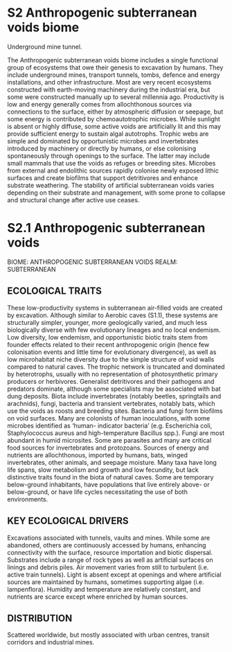 # S2 Anthropogenic subterranean voids biome

Underground mine tunnel.

The Anthropogenic subterranean voids biome includes a
single functional group of ecosystems that owe their genesis
to excavation by humans. They include underground mines, transport tunnels, tombs, defence and energy installations,
and other infrastructure. Most are very recent ecosystems constructed with earth-moving machinery during the industrial era, but some were constructed manually up to several millennia ago. Productivity is low and energy generally comes from allochthonous sources via connections to the surface, either by atmospheric diffusion or seepage, but some energy is contributed by chemoautotrophic microbes. While sunlight is absent or highly diffuse, some active voids are artificially lit and this may provide sufficient energy to sustain algal autotrophs. Trophic webs are simple and dominated by opportunistic microbes and invertebrates introduced by machinery or directly by humans, or else colonising spontaneously through openings to the surface. The latter may include small mammals that use the voids as refuges or breeding sites. Microbes from external and endolithic sources rapidly colonise newly exposed lithic surfaces and create biofilms that support detritivores
and enhance substrate weathering. The stability of artificial subterranean voids varies depending on their substrate and management, with some prone to collapse and structural change after active use ceases.

# S2.1 Anthropogenic subterranean voids

BIOME: ANTHROPOGENIC SUBTERRANEAN VOIDS 
REALM: SUBTERRANEAN

## ECOLOGICAL TRAITS

These low-productivity systems in subterranean air-filled voids are created by excavation. Although similar to Aerobic caves (S1.1), these systems are structurally simpler, younger, more geologically varied, and much less biologically diverse with few evolutionary lineages and no local endemism. Low diversity, low endemism, and opportunistic biotic traits stem from founder effects related to their recent anthropogenic origin (hence few colonisation events and little time for evolutionary divergence), as well as low microhabitat niche diversity due to the simple structure of void walls compared to natural caves. The trophic network is truncated and dominated by heterotrophs, usually with no representation of photosynthetic primary producers or herbivores. Generalist detritivores and their pathogens and predators dominate, although some specialists may be associated with bat dung deposits. Biota include invertebrates (notably beetles, springtails and arachnids), fungi, bacteria and transient vertebrates, notably bats, which use the voids as roosts and breeding sites. Bacteria and fungi form biofilms on void surfaces. Many are colonists of human inoculations, with some microbes identified as ‘human- indicator bacteria’ (e.g. Escherichia coli, Staphylococcus aureus and high-temperature Bacillus spp.). Fungi are most abundant in humid microsites. Some are parasites and many are critical food sources for invertebrates and protozoans. Sources of energy and nutrients are allochthonous, imported by humans, bats, winged invertebrates, other animals, and seepage moisture. Many taxa have long life spans, slow metabolism and growth and low fecundity, but lack distinctive traits found in the biota of natural caves. Some are temporary below-ground inhabitants, have populations that live entirely above- or below-ground, or have life cycles necessitating the use of both environments.

## KEY ECOLOGICAL DRIVERS

Excavations associated with tunnels, vaults and mines. While some are abandoned, others are continuously accessed by humans, enhancing connectivity with the surface, resource importation and biotic dispersal. Substrates include a range of rock types as well as artificial surfaces on linings and debris piles. Air movement varies
from still to turbulent (i.e. active train tunnels). Light is absent except at openings and where artificial sources are maintained by humans, sometimes supporting algae (i.e. lampenflora). Humidity and temperature are relatively constant, and nutrients are scarce except where enriched by human sources.

## DISTRIBUTION

Scattered worldwide, but mostly associated with urban centres, transit corridors and industrial mines.
